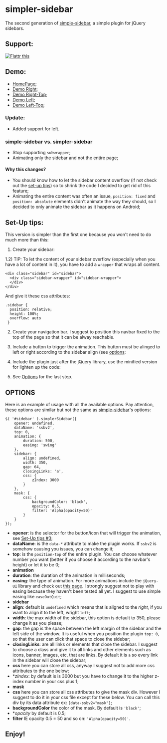 # simpler-sidebar

The second generation of [simple-sidebar](http://www.github.com/dcdeiv/simple-sidebar), a simple plugin for jQuery sidebars.

## Support:
<a href="https://flattr.com/submit/auto?user_id=dcdeiv&url=https%3A%2F%2Fgithub.com%2Fdcdeiv%2Fsimplesidebar-v2%2F" target="_blank"><img src="https://button.flattr.com/flattr-badge-large.png" alt="Flattr this" title="Flattr this" border="0"></a>

## Demo:
* [HomePage](http://dcdeiv.github.io/simpler-sidebar);
* [Demo Right](http://dcdeiv.github.io/simpler-sidebar/right);
* [Demo Right-Top](http://dcdeiv.github.io/simpler-sidebar/right-top);
* [Demo Left](http://dcdeiv.github.io/simpler-sidebar/left);
* [Demo Left-Top](http://dcdeiv.github.io/simpler-sidebar/left-top);

### Update:
* Added support for left.

### simple-sidebar vs. simpler-sidebar
* Stop supporting `subwrapper`;
* Animating only the sidebar and not the entire page;

#### Why this changes?
* You should know how to let the sidebar content overflow (if not check out the [set-up tips](#set-up-tips)) so to shrink the code I decided to get rid of this feature;
* Animating the entire content was often an issue, `position: fixed` and `position: absolute` elements didn't animate the way they should, so I decided to only animate the sidebar as it happens on Android;

## Set-Up tips:
This version is simpler than the first one because you won't need to do much more than this:

1) Create your sidebar:

    <div class="sidebar" id="sidebar">
    </div>
  
1.2) TIP:
To let the content of your sidebar overflow (especially when you have a lot of content in it), you have to add a `wrapper` that wraps all content.

    <div class="sidebar" id="sidebar">
      <div class="sidebar-wrapper" id="sidebar-wrapper">
      </div>
    </div>

And give it these css attributes:

    .sidebar {
      position: relative;
      height: 100%;
      overflow: auto
     }

2) Create your navigation bar. I suggest to position this navbar fixed to the top of the page so that it can be alway reachable.

    <div class="navbar" id="navbar">
    </div>
    
3) Include a button to trigger the animation. This button must be alinged to left or right according to the sidebar align (see [options](#options):

    <div class="navbar" id="navbar">
      <span id="open-sidebar" class="button menu icon icon-hamburger"></span>
    </div>

4) Include the plugin just after the jQuery library, use the minified version for lighten up the code:
  
    <script src="jquery.simplesidebarv2.min.js"></script>

5) See [Options](#options) for the last step.

## OPTIONS
Here is an example of usage with all the available options. Pay attention, these options are similar but not the same as [simple-sidebar](http://www.github.com/dcdeiv/simple-sidebar)'s options:

    $( '#sidebar' ).simplerSidebar({
        opener: undefined,
        dataName: 'ssbv2',
        top: 0,
        animation: {
            duration: 500,
            easing: 'swing'
        },
        sidebar: {
            align: undefined,
            width: 350,
            gap: 64,
            closingLinks: 'a',
            css: {
                zIndex: 3000
            }
        },
        mask: {
            css: {
                backgroundColor: 'black',
                opacity: 0.5,
                filter: 'Alpha(opacity=50)'
            }
        }
    });

* **opener**: is the selector for the button/icon that will trigger the animation, see [Set-Up tips #3](#set-up-tips);
* **dataName**: is the `data-*` attribute to make the plugin works. If `ssbv2` is somehow causing you issues, you can change it;
* **top**: is the `position-top` of the entire plugin. You can choose whatever number you want (better if you choose it according to the navbar's height) or let it to be 0;
* **animation**
 * **duration**: the duration of the animation in milliseconds;
 * **easing**: the type of animation. For more animations include the `jQuery-UI` library and check out [this page](https://jqueryui.com/easing/). I strongly suggest not to play with easing because they haven't been tested all yet. I suggest to use simple easing like `easeOutQuit`;
* **sidebar**
 * **align**: default is `undefined` which means that is aligned to the *right*, if you want to align it to the left, wright `left`;
 * **width**: the max width of the sidebar, this option is default to 350, please change it as you please;
 * **gap**: the gap is the space between the left margin of the sidebar and the left side of the window. It is useful when you position the plugin `top: 0`, so that the user can click that space to close the sidebar;
 * **closingLinks**: are all links or elements that close the sidebar. I suggest to choose a class and give it to all links and other elements such as icons, banner, images, etc, that are links. By default it is `a` so every link in the sidebar will close the sidebar;
 * **css** here you can store all css, anyway I suggest not to add more css attributes to the one below;
  * **zIndex*: by default is is 3000 but you have to change it to the higher z-index number in your css plus 1;
* **mask**
 * **css** here you can store all css attributes to give the mask div. However I suggest to do it in your css file except for these below. You can call this div by its data attribute ex: `[data-ssbv2="mask"]`;
  * **backgroundColor** the color of the mask. By default is `'black'`;
  * **opacity* by default is 0.5;
  * **filter** IE opacity 0.5 = 50 and so on: `'Alpha(opacity=50)'`.

## Enjoy!
